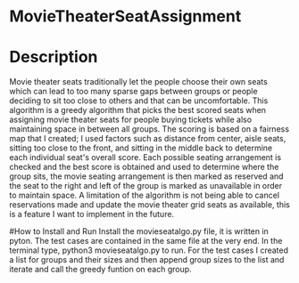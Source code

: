 # MovieTheaterSeatAssignment
# Description 
Movie theater seats traditionally let the people choose their own seats which can lead to too many sparse gaps between groups or people deciding to sit too close to others and that can be uncomfortable. This algorithm is a greedy algorithm that picks the best scored seats when assigning movie theater seats for people buying tickets while also maintaining space in between all groups. The scoring is based on a fairness map that I created; I used factors such as distance from center, aisle seats, sitting too close to the front, and sitting in the middle back to determine each individual seat's overall score. Each possible seating arrangement is checked and the best score is obtained and used to determine where the group sits, the movie seating arrangement is then marked as reserved and the seat to the right and left of the group is marked as unavailable in order to maintain space. A limitation of the algorithm is not being able to cancel reservations made and update the movie theater grid seats as available, this is a feature I want to implement in the future.

#How to Install and Run
Install the movieseatalgo.py file, it is written in pyton. The test cases are contained in the same file at the very end. In the terminal type, python3 movieseatalgo.py to run. For the test cases I created a list for groups and their sizes and then append group sizes to the list and iterate and call the greedy funtion on each group. 
